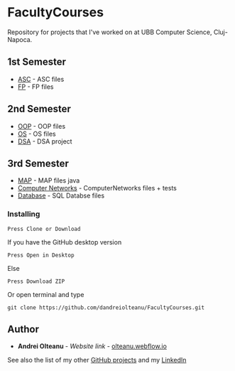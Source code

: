 # FacultyCourses
Repository for projects that I've worked on at UBB Computer Science, Cluj-Napoca.

## 1st Semester
* [ASC](https://github.com/dandreiolteanu/FacultyCourses/tree/master/OOP) - ASC files
* [FP](https://github.com/dandreiolteanu/FacultyCourses/tree/master/OOP) - FP files
## 2nd Semester
* [OOP](https://github.com/dandreiolteanu/FacultyCourses/tree/master/OOP) - OOP files
* [OS](https://github.com/dandreiolteanu/FacultyCourses/tree/master/OperatingSystems) - OS files
* [DSA](https://github.com/dandreiolteanu/FacultyCourses/tree/master/DSA) - DSA project


## 3rd Semester
* [MAP](https://github.com/dandreiolteanu/FacultyCourses/tree/master/MAP) - MAP files java
* [Computer Networks](https://github.com/dandreiolteanu/FacultyCourses/tree/master/Computer%20Networks) - ComputerNetworks files + tests
* [Database](https://github.com/dandreiolteanu/FacultyCourses/tree/master/Database) - SQL Databse files

### Installing

```
Press Clone or Download
```

If you have the GitHub desktop version

```
Press Open in Desktop
```

Else

```
Press Download ZIP
```

Or open terminal and type

```
git clone https://github.com/dandreiolteanu/FacultyCourses.git
```


## Author

* **Andrei Olteanu** - *Website link* - [olteanu.webflow.io](http://olteanu.webflow.io)

See also the list of my other  [GitHub projects](https://github.com/dandreiolteanu)
and my [LinkedIn](https://www.linkedin.com/in/andreiolteanu/)
                               

